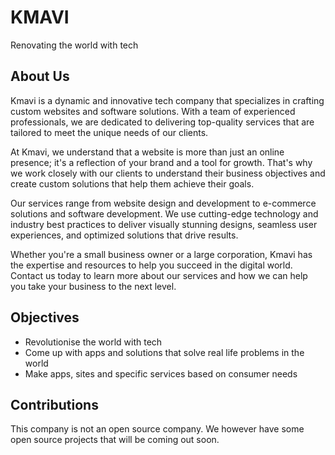 # KMAVI

Renovating the world with tech

## About Us

Kmavi is a dynamic and innovative tech company that specializes in crafting custom websites and software solutions. With a team of experienced professionals, we are dedicated to delivering top-quality services that are tailored to meet the unique needs of our clients.

At Kmavi, we understand that a website is more than just an online presence; it's a reflection of your brand and a tool for growth. That's why we work closely with our clients to understand their business objectives and create custom solutions that help them achieve their goals.

Our services range from website design and development to e-commerce solutions and software development. We use cutting-edge technology and industry best practices to deliver visually stunning designs, seamless user experiences, and optimized solutions that drive results.

Whether you're a small business owner or a large corporation, Kmavi has the expertise and resources to help you succeed in the digital world. Contact us today to learn more about our services and how we can help you take your business to the next level.

## Objectives

- Revolutionise the world with tech
- Come up with apps and solutions that solve real life problems in the world
- Make apps, sites and specific services based on consumer needs

## Contributions

This company is not an open source company. We however have some open source projects that will be coming out soon.

<!--

**Here are some ideas to get you started:**

🙋‍♀️ A short introduction - what is your organization all about?
🌈 Contribution guidelines - how can the community get involved?
👩‍💻 Useful resources - where can the community find your docs? Is there anything else the community should know?
🍿 Fun facts - what does your team eat for breakfast?
🧙 Remember, you can do mighty things with the power of [Markdown](https://docs.github.com/github/writing-on-github/getting-started-with-writing-and-formatting-on-github/basic-writing-and-formatting-syntax)
-->
